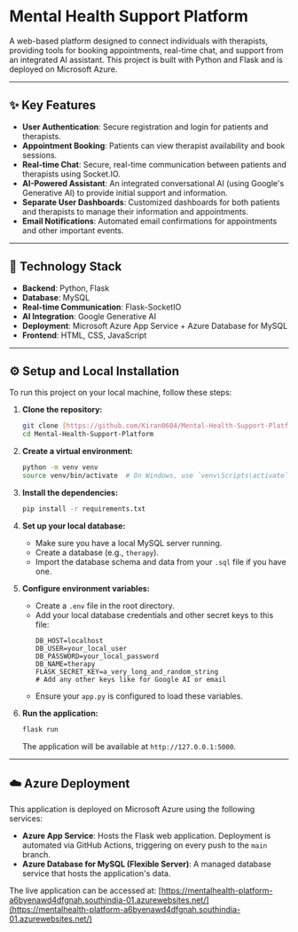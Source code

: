 # Mental Health Support Platform

A web-based platform designed to connect individuals with therapists, providing tools for booking appointments, real-time chat, and support from an integrated AI assistant. This project is built with Python and Flask and is deployed on Microsoft Azure.

---
## ✨ Key Features

* **User Authentication**: Secure registration and login for patients and therapists.
* **Appointment Booking**: Patients can view therapist availability and book sessions.
* **Real-time Chat**: Secure, real-time communication between patients and therapists using Socket.IO.
* **AI-Powered Assistant**: An integrated conversational AI (using Google's Generative AI) to provide initial support and information.
* **Separate User Dashboards**: Customized dashboards for both patients and therapists to manage their information and appointments.
* **Email Notifications**: Automated email confirmations for appointments and other important events.

---
## 🚀 Technology Stack

* **Backend**: Python, Flask
* **Database**: MySQL
* **Real-time Communication**: Flask-SocketIO
* **AI Integration**: Google Generative AI
* **Deployment**: Microsoft Azure App Service + Azure Database for MySQL
* **Frontend**: HTML, CSS, JavaScript

---
## ⚙️ Setup and Local Installation

To run this project on your local machine, follow these steps:

1.  **Clone the repository:**
    ```bash
    git clone [https://github.com/Kiran0604/Mental-Health-Support-Platform.git](https://github.com/Kiran0604/Mental-Health-Support-Platform.git)
    cd Mental-Health-Support-Platform
    ```

2.  **Create a virtual environment:**
    ```bash
    python -m venv venv
    source venv/bin/activate  # On Windows, use `venv\Scripts\activate`
    ```

3.  **Install the dependencies:**
    ```bash
    pip install -r requirements.txt
    ```

4.  **Set up your local database:**
    * Make sure you have a local MySQL server running.
    * Create a database (e.g., `therapy`).
    * Import the database schema and data from your `.sql` file if you have one.

5.  **Configure environment variables:**
    * Create a `.env` file in the root directory.
    * Add your local database credentials and other secret keys to this file:
        ```env
        DB_HOST=localhost
        DB_USER=your_local_user
        DB_PASSWORD=your_local_password
        DB_NAME=therapy
        FLASK_SECRET_KEY=a_very_long_and_random_string
        # Add any other keys like for Google AI or email
        ```
    * Ensure your `app.py` is configured to load these variables.

6.  **Run the application:**
    ```bash
    flask run
    ```
    The application will be available at `http://127.0.0.1:5000`.

---
## ☁️ Azure Deployment

This application is deployed on Microsoft Azure using the following services:

* **Azure App Service**: Hosts the Flask web application. Deployment is automated via GitHub Actions, triggering on every push to the `main` branch.
* **Azure Database for MySQL (Flexible Server)**: A managed database service that hosts the application's data.

The live application can be accessed at:
[https://mentalhealth-platform-a6byenawd4dfgnah.southindia-01.azurewebsites.net/](https://mentalhealth-platform-a6byenawd4dfgnah.southindia-01.azurewebsites.net/)
